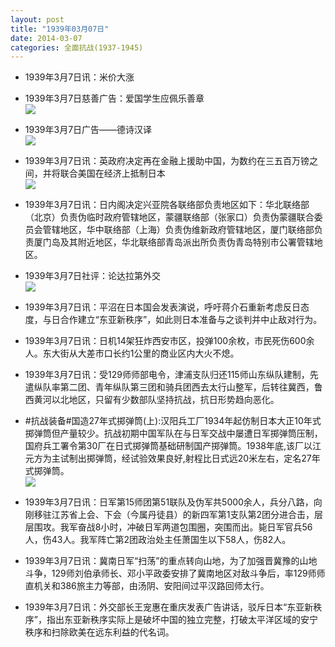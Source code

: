 ```yaml
---
layout: post
title: "1939年03月07日"
date: 2014-03-07
categories: 全面抗战(1937-1945)
---
```


<meta name="referrer" content="no-referrer" />

- 1939年3月7日讯：米价大涨 

- 1939年3月7日慈善广告：爱国学生应佩乐善章 <br/><img src="https://ww2.sinaimg.cn/large/aca367d8jw1ee7jm8mjktj207d0h0dh3.jpg" />

- 1939年3月7日广告——德诗汉译 <br/><img src="https://ww3.sinaimg.cn/large/aca367d8jw1ee7i3u7u8kj20cp0h9adg.jpg" />

- 1939年3月7日讯：英政府决定再在金融上援助中国，为数约在三五百万镑之间，并将联合美国在经济上抵制日本 <br/><img src="https://ww3.sinaimg.cn/large/aca367d8jw1ee7hvi59a7j20b50h842d.jpg" />

- 1939年3月7日讯：日内阁决定兴亚院各联络部负责地区如下：华北联络部（北京）负责伪临时政府管辖地区，蒙疆联络部（张家口）负责伪蒙疆联合委员会管辖地区，华中联络部（上海）负责伪维新政府管辖地区，厦门联络部负责厦门岛及其附近地区，华北联络部青岛派出所负责伪青岛特别市公署管辖地区。 

- 1939年3月7日社评：论达拉第外交 <br/><img src="https://ww1.sinaimg.cn/large/aca367d8jw1ee7g5a7xd0j20r10yokd2.jpg" />

- 1939年3月7日讯：平沼在日本国会发表演说，呼吁蒋介石重新考虑反日态度，与日合作建立“东亚新秩序”，如此则日本准备与之谈判并中止敌对行为。 

- 1939年3月7日讯：日机14架狂炸西安市区，投弹100余枚，市民死伤600余人。东大街从大差市口长约1公里的商业区内大火不熄。 

- 1939年3月7日讯：受129师师部电令，津浦支队归还115师山东纵队建制，先遣纵队率第二团、青年纵队第三团和骑兵团西去太行山整军，后转往冀西，鲁西黄河以北地区，只留有少数部队坚持抗战，抗日形势趋向恶化。 

- #抗战装备#国造27年式掷弹筒(上):汉阳兵工厂1934年起仿制日本大正10年式掷弹筒但产量较少。抗战初期中国军队在与日军交战中屡遭日军掷弹筒压制，国府兵工署令第30厂在日式掷弹筒基础研制国产掷弹筒。1938年底,该厂以江元方为主试制出掷弹筒，经试验效果良好,射程比日式远20米左右，定名27年式掷弹筒。 <br/><img src="https://ww3.sinaimg.cn/large/aca367d8jw1ee6yhuxnw6j208a0be3yx.jpg" />

- 1939年3月7日讯：日军第15师团第51联队及伪军共5000余人，兵分八路，向刚移驻江苏省上会、下会（今属丹徒县）的新四军第1支队第2团分进合击，层层围攻。我军奋战8小时，冲破日军两道包围圈，突围而出。毙日军官兵56人，伤43人。我军阵亡第2团政治处主任萧国生以下58人，伤82人。 

- 1939年3月7日讯：冀南日军“扫荡”的重点转向山地，为了加强晋冀豫的山地斗争，129师刘伯承师长、邓小平政委安排了冀南地区对敌斗争后，率129师师直机关和386旅主力等部，由汤阴、安阳间过平汉路回师太行。 

- 1939年3月7日讯：外交部长王宠惠在重庆发表广告讲话，驳斥日本“东亚新秩序”，指出东亚新秩序实际上是破坏中国的独立完整，打破太平洋区域的安宁秩序和扫除欧美在远东利益的代名词。 

